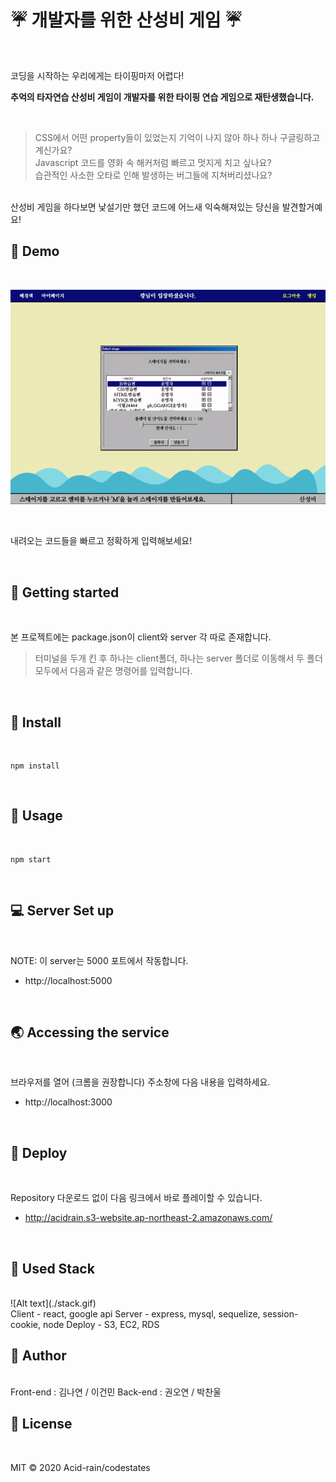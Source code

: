 # :umbrella: 개발자를 위한 산성비 게임 :umbrella:
</br>

코딩을 시작하는 우리에게는 타이핑마저 어렵다!
</br>

**추억의 타자연습 산성비 게임이 개발자를 위한 타이핑 연습 게임으로 재탄생했습니다.**

</br>

> CSS에서 어떤 property들이 있었는지 기억이 나지 않아 하나 하나 구글링하고 계신가요? </br>
> Javascript 코드를 영화 속 해커처럼 빠르고 멋지게 치고 싶나요? </br>
> 습관적인 사소한 오타로 인해 발생하는 버그들에 지쳐버리셨나요?

</br>
산성비 게임을 하다보면 낯설기만 했던 코드에 어느새 익숙해져있는 당신을 발견할거예요!

</br>

## :round_pushpin: Demo

</br>

![Alt text](./select-play.gif)

</br>

내려오는 코드들을 빠르고 정확하게 입력해보세요!

</br>

## :wave: Getting started

</br>

본 프로젝트에는 package.json이 client와 server 각 따로 존재합니다.

> 터미널을 두개 킨 후 하나는 client폴더, 하나는 server 폴더로 이동해서 두 폴더 모두에서 다음과 같은 명령어를 입력합니다.

</br>


## :wrench: Install

</br>

```
npm install
```

</br>

## :satellite: Usage 

</br>

```
npm start
```

</br>

## :computer: Server Set up

</br>

NOTE: 이 server는 5000 포트에서 작동합니다. </br>

* http://localhost:5000

</br>

## :earth_asia: Accessing the service

</br>

브라우저를 열어 (크롬을 권장합니다) 주소창에 다음 내용을 입력하세요. </br>

* http://localhost:3000

</br>

## :gem: Deploy

</br>

Repository 다운로드 없이 다음 링크에서 바로 플레이할 수 있습니다.  </br>
* http://acidrain.s3-website.ap-northeast-2.amazonaws.com/

</br>

## :notebook: Used Stack

</br>
![Alt text](./stack.gif)
</br>
Client - react, google api
Server - express, mysql, sequelize, session-cookie, node
Deploy - S3, EC2, RDS
</br>

## :busts_in_silhouette: Author

</br>
Front-end : 김나연 / 이건민
Back-end : 권오연 / 박찬울
</br>


## :pencil: License

</br>

MIT © 2020 Acid-rain/codestates

</br></br>

